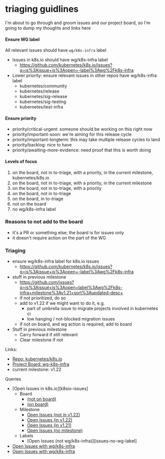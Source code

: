 # triaging guidlines

I'm about to go through and groom issues and our project board, so I'm going
to dump my thoughts and links here

#### Ensure WG label

All relevant issues should have `wg/k8s-infra` label

- Issues in k8s.io should have wg/k8s-infra label
  - https://github.com/kubernetes/k8s.io/issues?q=is%3Aissue+is%3Aopen+-label%3Awg%2Fk8s-infra
- Lower priority: ensure relevant issues in other repos have wg/k8s-infra label
  - kubernetes/community
  - kubernetes/release
  - kubernetes/sig-release
  - kubernetes/sig-testing
  - kubernetes/test-infra

#### Ensure priority

- priority/critical-urgent: someone should be working on this right now
- priority/important-soon: we're aiming for this release cycle
- priority/important-longterm: this may take multiple release cycles to land
- priority/backlog: nice to have
- priority/awaiting-more-evidence: need proof that this is worth doing

#### Levels of focus

1. on the board, not in to-triage, with a priority, in the current milestone, kubernetes/k8s.io
1. on the board, not in to-triage, with a priority, in the current milestone
1. on the board, not in to-triage, with a priority
1. on the board, not in to-triage
1. on the board, in to-triage
1. not on the board
1. no wg/k8s-infra label


### Reasons to not add to the board

- it's a PR or something else; the board is for issues only
- it doesn't require action on the part of the WG

### Triaging

- ensure wg/k8s-infra label for k8s.io issues
  - https://github.com/kubernetes/k8s.io/issues?q=is%3Aissue+is%3Aopen+-label%3Awg%2Fk8s-infra
- stuff in previous milestone
  - https://github.com/issues?q=is%3Aissue+is%3Aopen+label%3Awg%2Fk8s-infra+milestone%3Av1.21+sort%3Aupdated-desc+
  - if not prioritized, do so
  - add to v1.22 if we might want to do it, e.g.
    - part of umbrella issue to migrate projects involved in kubernetes ci
    - low hanging / not-blocked migration issues
  - if not on board, and wg action is required, add to board
- Stuff in previous milestone
  - Carry forward if still relevant
  - Clear milestone if not
  

Links:
- [Repo: kubernetes/k8s.io][kubernetes/k8s.io]
- [Project Board: wg-k8s-infra][wg-k8s-infra-board]
- current milestone: v1.22

Queries
- [Open Issues in k8s.io][k8sio-issues]
  - Board
    - [(not on board)][issues-off-board]
    - [(on board)][issues-on-board]
  - Milestone
    - [Open Issues (not in v1.22)][issues-not-v1.22]
    - [Open Issues (in v1.22)][issues-in-v1.22]
    - [Open Issues (in v1.21)][issues-in-v1.21]
    - [Open Issues (no milestone)][issues-no-milestone]
  - Labels
    - [Open Issues (not wg/k8s-infra)][issues-no-wg-label]
- [Open Issues with wg/k8s-infra][wg-k8s-infra-issues]
- [Open Issues with wg/k8s-infra][wg-k8s-infra-issues]


[kubernetes/k8s.io]: https://github.com/kubernetes/k8s.io
[wg-k8s-infra-board]: https://github.com/orgs/kubernetes/projects/6

<!-- queries -->
[k8sio-issues-no-wg-label]: https://github.com/issues?q=is%3Aissue+is%3Aopen+repo%3Akubernetes%2Fk8s.io+-label%3Awg%2Fk8s-infra+sort%3Aupdated-desc+

[wg-k8s-infra-issues]: https://github.com/issues?q=is%3Aissue+is%3Aopen+label%3Awg%2Fk8s-infra+sort%3Aupdated-desc+

[issues]: https://github.com/issues?q=repo%3Akubernetes%2Fk8s.io+is%3Aissue+is%3Aopen+sort%3Aupdated-desc
[issues-off-board]: https://github.com/issues?q=repo%3Akubernetes%2Fk8s.io+is%3Aissue+is%3Aopen+sort%3Aupdated-desc+-project%3Akubernetes%2F6
[issues-on-board]: https://github.com/issues?q=repo%3Akubernetes%2Fk8s.io+is%3Aissue+is%3Aopen+sort%3Aupdated-desc+project%3Akubernetes%2F6
[issues-not-v1.22]: https://github.com/issues?q=repo%3Akubernetes%2Fk8s.io+is%3Aissue+is%3Aopen+sort%3Aupdated-desc+-milestone%3Av1.22
[issues-in-v1.22]: https://github.com/issues?q=repo%3Akubernetes%2Fk8s.io+is%3Aissue+is%3Aopen+sort%3Aupdated-desc+milestone%3Av1.22
[issues-in-v1.21]: https://github.com/issues?q=repo%3Akubernetes%2Fk8s.io+is%3Aissue+is%3Aopen+sort%3Aupdated-desc+milestone%3Av1.21
[issues-no-milestone]: https://github.com/issues?q=repo%3Akubernetes%2Fk8s.io+is%3Aissue+is%3Aopen+sort%3Aupdated-desc+milestone%3Anone
